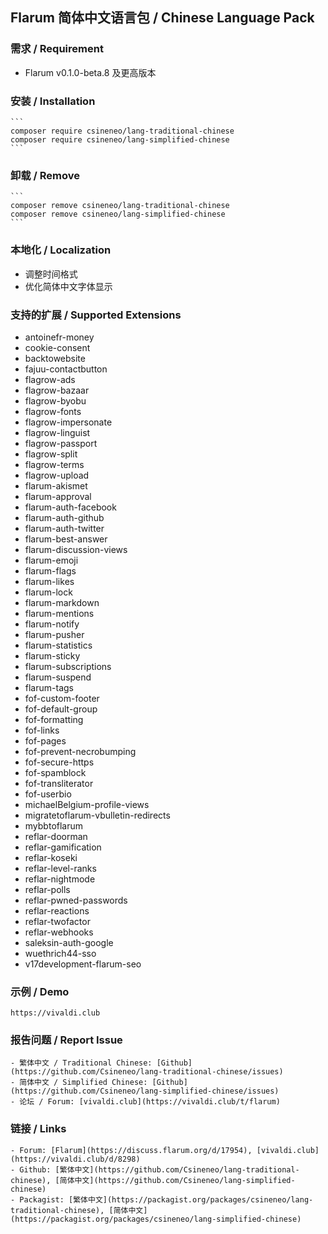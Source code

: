 ## Flarum 简体中文语言包 / Chinese Language Pack

### 需求 / Requirement
  - Flarum v0.1.0-beta.8 及更高版本


### 安装 / Installation
	```
	composer require csineneo/lang-traditional-chinese
	composer require csineneo/lang-simplified-chinese
	```

### 卸载 / Remove
	```
	composer remove csineneo/lang-traditional-chinese
	composer remove csineneo/lang-simplified-chinese
	```

### 本地化 / Localization
  - 调整时间格式
  - 优化简体中文字体显示

### 支持的扩展 / Supported Extensions
  - antoinefr-money
  - cookie-consent
  - backtowebsite
  - fajuu-contactbutton
  - flagrow-ads
  - flagrow-bazaar
  - flagrow-byobu
  - flagrow-fonts
  - flagrow-impersonate
  - flagrow-linguist
  - flagrow-passport
  - flagrow-split
  - flagrow-terms
  - flagrow-upload
  - flarum-akismet
  - flarum-approval
  - flarum-auth-facebook
  - flarum-auth-github
  - flarum-auth-twitter
  - flarum-best-answer
  - flarum-discussion-views
  - flarum-emoji
  - flarum-flags
  - flarum-likes
  - flarum-lock
  - flarum-markdown
  - flarum-mentions
  - flarum-notify
  - flarum-pusher
  - flarum-statistics
  - flarum-sticky
  - flarum-subscriptions
  - flarum-suspend
  - flarum-tags
  - fof-custom-footer
  - fof-default-group
  - fof-formatting
  - fof-links
  - fof-pages
  - fof-prevent-necrobumping
  - fof-secure-https
  - fof-spamblock
  - fof-transliterator
  - fof-userbio
  - michaelBelgium-profile-views
  - migratetoflarum-vbulletin-redirects
  - mybbtoflarum
  - reflar-doorman
  - reflar-gamification
  - reflar-koseki
  - reflar-level-ranks
  - reflar-nightmode
  - reflar-polls
  - reflar-pwned-passwords
  - reflar-reactions
  - reflar-twofactor
  - reflar-webhooks
  - saleksin-auth-google
  - wuethrich44-sso
  - v17development-flarum-seo

### 示例 / Demo
	https://vivaldi.club 

### 报告问题 / Report Issue
	- 繁体中文 / Traditional Chinese: [Github](https://github.com/Csineneo/lang-traditional-chinese/issues)
	- 简体中文 / Simplified Chinese: [Github](https://github.com/Csineneo/lang-simplified-chinese/issues)
	- 论坛 / Forum: [vivaldi.club](https://vivaldi.club/t/flarum)

### 链接 / Links
	- Forum: [Flarum](https://discuss.flarum.org/d/17954), [vivaldi.club](https://vivaldi.club/d/8298)
	- Github: [繁体中文](https://github.com/Csineneo/lang-traditional-chinese), [简体中文](https://github.com/Csineneo/lang-simplified-chinese)
	- Packagist: [繁体中文](https://packagist.org/packages/csineneo/lang-traditional-chinese), [简体中文](https://packagist.org/packages/csineneo/lang-simplified-chinese)

